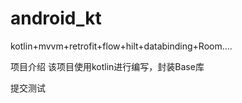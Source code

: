 # android_kt
kotlin+mvvm+retrofit+flow+hilt+databinding+Room....


项目介绍
该项目使用kotlin进行编写，封装Base库

提交测试
